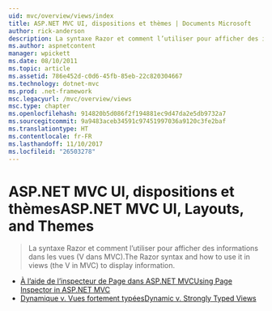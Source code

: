 ```yaml
---
uid: mvc/overview/views/index
title: ASP.NET MVC UI, dispositions et thèmes | Documents Microsoft
author: rick-anderson
description: La syntaxe Razor et comment l’utiliser pour afficher des informations dans les vues (V dans MVC).
ms.author: aspnetcontent
manager: wpickett
ms.date: 08/10/2011
ms.topic: article
ms.assetid: 786e452d-c0d6-45fb-85eb-22c820304667
ms.technology: dotnet-mvc
ms.prod: .net-framework
msc.legacyurl: /mvc/overview/views
msc.type: chapter
ms.openlocfilehash: 914820b5d086f2f194881ec9d47da2e5db9732a7
ms.sourcegitcommit: 9a9483aceb34591c97451997036a9120c3fe2baf
ms.translationtype: HT
ms.contentlocale: fr-FR
ms.lasthandoff: 11/10/2017
ms.locfileid: "26503278"
---
```

<a name="aspnet-mvc-ui-layouts-and-themes"></a><span data-ttu-id="fe2ac-103">ASP.NET MVC UI, dispositions et thèmes</span><span class="sxs-lookup"><span data-stu-id="fe2ac-103">ASP.NET MVC UI, Layouts, and Themes</span></span>
====================
> <span data-ttu-id="fe2ac-104">La syntaxe Razor et comment l’utiliser pour afficher des informations dans les vues (V dans MVC).</span><span class="sxs-lookup"><span data-stu-id="fe2ac-104">The Razor syntax and how to use it in views (the V in MVC) to display information.</span></span>


- [<span data-ttu-id="fe2ac-105">À l’aide de l’inspecteur de Page dans ASP.NET MVC</span><span class="sxs-lookup"><span data-stu-id="fe2ac-105">Using Page Inspector in ASP.NET MVC</span></span>](using-page-inspector-in-aspnet-mvc.md)
- [<span data-ttu-id="fe2ac-106">Dynamique v. Vues fortement typées</span><span class="sxs-lookup"><span data-stu-id="fe2ac-106">Dynamic v. Strongly Typed Views</span></span>](dynamic-v-strongly-typed-views.md)
